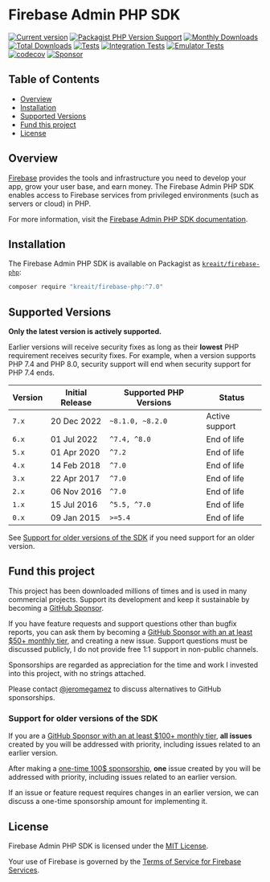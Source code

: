 # Firebase Admin PHP SDK

[![Current version](https://img.shields.io/packagist/v/kreait/firebase-php.svg?logo=composer)](https://packagist.org/packages/kreait/firebase-php)
[![Packagist PHP Version Support](https://img.shields.io/packagist/php-v/kreait/firebase-php)](https://packagist.org/packages/kreait/firebase-php)
[![Monthly Downloads](https://img.shields.io/packagist/dm/kreait/firebase-php.svg)](https://packagist.org/packages/kreait/firebase-php/stats)
[![Total Downloads](https://img.shields.io/packagist/dt/kreait/firebase-php.svg)](https://packagist.org/packages/kreait/firebase-php/stats)
[![Tests](https://github.com/kreait/firebase-php/actions/workflows/tests.yml/badge.svg)](https://github.com/kreait/firebase-php/actions/workflows/tests.yml)
[![Integration Tests](https://github.com/kreait/firebase-php/actions/workflows/integration-tests.yml/badge.svg)](https://github.com/kreait/firebase-php/actions/workflows/integration-tests.yml)
[![Emulator Tests](https://github.com/kreait/firebase-php/actions/workflows/emulator-tests.yml/badge.svg)](https://github.com/kreait/firebase-php/actions/workflows/emulator-tests.yml)
[![codecov](https://codecov.io/gh/kreait/firebase-php/branch/main/graph/badge.svg)](https://codecov.io/gh/kreait/firebase-php)
[![Sponsor](https://img.shields.io/static/v1?logo=GitHub&label=Sponsor&message=%E2%9D%A4&color=ff69b4)](https://github.com/sponsors/jeromegamez)

## Table of Contents

- [Overview](#overview)
- [Installation](#installation)
- [Supported Versions](#supported-versions)
- [Fund this project](#fund-this-project)
- [License](#license)

## Overview

[Firebase](https://firebase.google.com/) provides the tools and infrastructure you need to develop your app, grow your user base, and earn money. The Firebase Admin PHP SDK enables access to Firebase services from privileged environments (such as servers or cloud) in PHP.

For more information, visit the [Firebase Admin PHP SDK documentation](https://firebase-php.readthedocs.io/).


## Installation

The Firebase Admin PHP SDK is available on Packagist as [`kreait/firebase-php`](https://packagist.org/packages/kreait/firebase-php):

```bash
composer require "kreait/firebase-php:^7.0" 
```

## Supported Versions

**Only the latest version is actively supported.**

Earlier versions will receive security fixes as long as their **lowest** PHP requirement receives security fixes. For
example, when a version supports PHP 7.4 and PHP 8.0, security support will end when security support for PHP 7.4 ends.

| Version | Initial Release | Supported PHP Versions | Status                                 |
|---------|-----------------|------------------------|----------------------------------------|
| `7.x`   | 20 Dec 2022     | `~8.1.0, ~8.2.0`       | Active support                         |
| `6.x`   | 01 Jul 2022     | `^7.4, ^8.0`           | End of life                            |
| `5.x`   | 01 Apr 2020     | `^7.2`                 | End of life                            |
| `4.x`   | 14 Feb 2018     | `^7.0`                 | End of life                            |
| `3.x`   | 22 Apr 2017     | `^7.0`                 | End of life                            |
| `2.x`   | 06 Nov 2016     | `^7.0`                 | End of life                            |
| `1.x`   | 15 Jul 2016     | `^5.5, ^7.0`           | End of life                            |
| `0.x`   | 09 Jan 2015     | `>=5.4`                | End of life                            |

See [Support for older versions of the SDK](#support-for-older-versions-of-the-sdk) if you need support for an older version.

## Fund this project

This project has been downloaded millions of times and is used in many commercial projects. Support its development
and keep it sustainable by becoming a [GitHub Sponsor](https://github.com/sponsors/jeromegamez).

If you have feature requests and support questions other than bugfix reports, you can ask them by becoming a 
[GitHub Sponsor with an at least $50+ monthly tier](https://github.com/sponsors/jeromegamez?frequency=recurring),
and creating a new issue. Support questions must be discussed publicly, I do not provide free 1:1 support in non-public
channels.

Sponsorships are regarded as appreciation for the time and work I invested into this project, with no strings attached. 

Please contact [@jeromegamez](https://github.com/jeromegamez) to discuss alternatives to GitHub sponsorships.

### Support for older versions of the SDK

If you are a [GitHub Sponsor with an at least $100+ monthly tier](https://github.com/sponsors/jeromegamez?frequency=recurring),
**all issues** created by you will be addressed with priority, including issues related to an earlier version.

After making a [one-time 100$ sponsorship](https://github.com/sponsors/jeromegamez?frequency=one-time),
**one** issue created by you will be addressed with priority, including issues related to an earlier version.

If an issue or feature request requires changes in an earlier version, we can discuss a one-time sponsorship amount for
implementing it.

## License

Firebase Admin PHP SDK is licensed under the [MIT License](LICENSE).

Your use of Firebase is governed by the [Terms of Service for Firebase Services](https://firebase.google.com/terms/).
